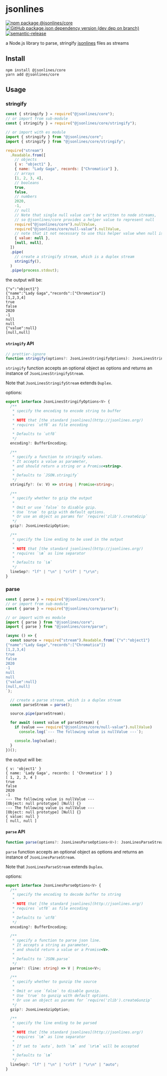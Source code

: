 # jsonlines

[![npm package @jsonlines/core](https://img.shields.io/npm/v/@jsonlines/core?style=flat-square)](http://npm.im/@jsonlines/core)
[![GitHub package.json dependency version (dev dep on branch)](https://img.shields.io/github/package-json/dependency-version/EqualMa/jsonlines/dev/typescript?style=flat-square)]()
[![semantic-release](https://img.shields.io/badge/%20%20%F0%9F%93%A6%F0%9F%9A%80-semantic--release-e10079.svg?style=flat-square)](https://github.com/semantic-release/semantic-release)

a Node.js library to parse, stringify [jsonlines](http://jsonlines.org/) files as streams

## Install

```shell
npm install @jsonlines/core
yarn add @jsonlines/core
```

## Usage

### stringify

```js
const { stringify } = require("@jsonlines/core");
// or import from sub-module
const { stringify } = require("@jsonlines/core/stringify");

// or import with es module
import { stringify } from "@jsonlines/core";
import { stringify } from "@jsonlines/core/stringify";

require("stream")
  .Readable.from([
    // objects
    { v: "object1" },
    { name: "Lady Gaga", records: ["Chromatica"] },
    // arrays
    [1, 2, 3, 4],
    // booleans
    true,
    false,
    // numbers
    2020,
    -1,
    // null
    // Note that single null value can't be written to node streams,
    // so @jsonlines/core provides a helper value to represent null
    require("@jsonlines/core").nullValue,
    require("@jsonlines/core/null-value").nullValue,
    // note that it not necessary to use this helper value when null is in an array or object
    { value: null },
    [null, null],
  ])
  .pipe(
    // create a stringify stream, which is a duplex stream
    stringify(),
  )
  .pipe(process.stdout);
```

the output will be:

```jsonlines
{"v":"object1"}
{"name":"Lady Gaga","records":["Chromatica"]}
[1,2,3,4]
true
false
2020
-1
null
null
{"value":null}
[null,null]
```

#### `stringify` API

```ts
// prettier-ignore
function stringify(options?: JsonLinesStringifyOptions): JsonLinesStringifyStream;
```

`stringify` function accepts an optional object as options and returns an instance of `JsonLinesStringifyStream`.

Note that `JsonLinesStringifyStream` extends `Duplex`.

options:

```ts
export interface JsonLinesStringifyOptions<V> {
  /**
   * specify the encoding to encode string to buffer
   *
   * NOTE that [the standard jsonlines](http://jsonlines.org/)
   * requires `utf8` as file encoding
   *
   * Defaults to `utf8`
   */
  encoding?: BufferEncoding;

  /**
   * specify a function to stringify values.
   * It accepts a value as parameter,
   * and should return a string or a Promise<string>.
   *
   * Defaults to `JSON.stringify`
   */
  stringify?: (v: V) => string | Promise<string>;

  /**
   * specify whether to gzip the output
   *
   * Omit or use `false` to disable gzip.
   * Use `true` to gzip with default options.
   * Or use an object as params for `require('zlib').createGzip`
   */
  gzip?: JsonLinesGzipOption;

  /**
   * specify the line ending to be used in the output
   *
   * NOTE that [the standard jsonlines](http://jsonlines.org/)
   * requires `\n` as line separator
   *
   * Defaults to `\n`
   */
  lineSep?: "lf" | "\n" | "crlf" | "\r\n";
}
```

### parse

```js
const { parse } = require("@jsonlines/core");
// or import from sub-module
const { parse } = require("@jsonlines/core/parse");

// or import with es module
import { parse } from "@jsonlines/core";
import { parse } from "@jsonlines/core/parse";

(async () => {
  const source = require("stream").Readable.from(`{"v":"object1"}
{"name":"Lady Gaga","records":["Chromatica"]}
[1,2,3,4]
true
false
2020
-1
null
null
{"value":null}
[null,null]
`);

  // create a parse stream, which is a duplex stream
  const parseStream = parse();

  source.pipe(parseStream);

  for await (const value of parseStream) {
    if (value === require("@jsonlines/core/null-value").nullValue)
      console.log(`--- The following value is nullValue ---`);

    console.log(value);
  }
})();
```

the output will be:

```
{ v: 'object1' }
{ name: 'Lady Gaga', records: [ 'Chromatica' ] }
[ 1, 2, 3, 4 ]
true
false
2020
-1
--- The following value is nullValue ---
[Object: null prototype] [Null] {}
--- The following value is nullValue ---
[Object: null prototype] [Null] {}
{ value: null }
[ null, null ]
```

#### `parse` API

```ts
function parse(options?: JsonLinesParseOptions<V>): JsonLinesParseStream;
```

`parse` function accepts an optional object as options
and returns an instance of `JsonLinesParseStream`.

Note that `JsonLinesParseStream` extends `Duplex`.

options:

```ts
export interface JsonLinesParseOptions<V> {
  /**
   * specify the encoding to decode buffer to string
   *
   * NOTE that [the standard jsonlines](http://jsonlines.org/)
   * requires `utf8` as file encoding
   *
   * Defaults to `utf8`
   */
  encoding?: BufferEncoding;

  /**
   * specify a function to parse json line.
   * It accepts a string as parameter,
   * and should return a value or a Promise<V>.
   *
   * Defaults to `JSON.parse`
   */
  parse?: (line: string) => V | Promise<V>;

  /**
   * specify whether to gunzip the source
   *
   * Omit or use `false` to disable gunzip.
   * Use `true` to gunzip with default options.
   * Or use an object as params for `require('zlib').createGunzip`
   */
  gzip?: JsonLinesGzipOption;

  /**
   * specify the line ending to be parsed
   *
   * NOTE that [the standard jsonlines](http://jsonlines.org/)
   * requires `\n` as line separator
   *
   * If set to `auto`, both `\n` and `\r\n` will be accepted
   *
   * Defaults to `\n`
   */
  lineSep?: "lf" | "\n" | "crlf" | "\r\n" | "auto";
}
```
